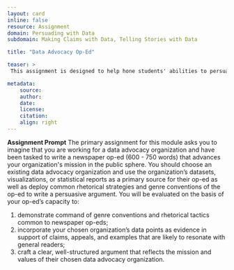 ```yaml
---
layout: card
inline: false
resource: Assignment
domain: Persuading with Data
subdomain: Making Claims with Data, Telling Stories with Data

title: "Data Advocacy Op-Ed"

teaser: >
 This assignment is designed to help hone students' abilities to persuade with data by challenging them to craft a multi-modal argument in the genre of an op-ed.

metadata:
    source:
    author:
    date:
    license:
    citation:
    align: right
---
```


**Assignment Prompt**
 The primary assignment for this module asks you to imagine that you are working for a data advocacy organization and have been tasked to write a newspaper op-ed (600 - 750 words) that advances your organization's mission in the public sphere. You should choose an existing data advocacy organization and use the organization’s datasets, visualizations, or statistical reports as a primary source for their op-ed as well as deploy common rhetorical strategies and genre conventions of the op-ed to write a persuasive argument.
You will be evaluated on the basis of your op-ed’s capacity to: 
1. demonstrate command of genre conventions and rhetorical tactics common to newspaper op-eds;
2. incorporate your chosen organization’s data points as evidence in support of claims, appeals, and examples that are likely to resonate with general readers;
3. craft a clear, well-structured argument that reflects the mission and values of their chosen data advocacy organization.
